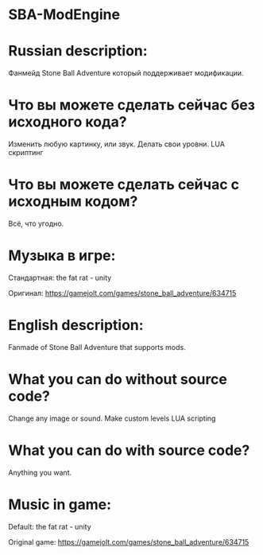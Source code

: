 # SBA-ModEngine

# Russian description:
Фанмейд Stone Ball Adventure который поддерживает модификации.

# Что вы можете сделать сейчас без исходного кода?

Изменить любую картинку, или звук.
Делать свои уровни.
LUA скриптинг

# Что вы можете сделать сейчас с исходным кодом?

Всё, что угодно.

# Музыка в игре:

Стандартная: the fat rat - unity

Оригинал: https://gamejolt.com/games/stone_ball_adventure/634715

# English description:
Fanmade of Stone Ball Adventure that supports mods.

# What you can do without source code?

Change any image or sound.
Make custom levels
LUA scripting

# What you can do with source code?

Anything you want.

# Music in game:

Default: the fat rat - unity

Original game: https://gamejolt.com/games/stone_ball_adventure/634715